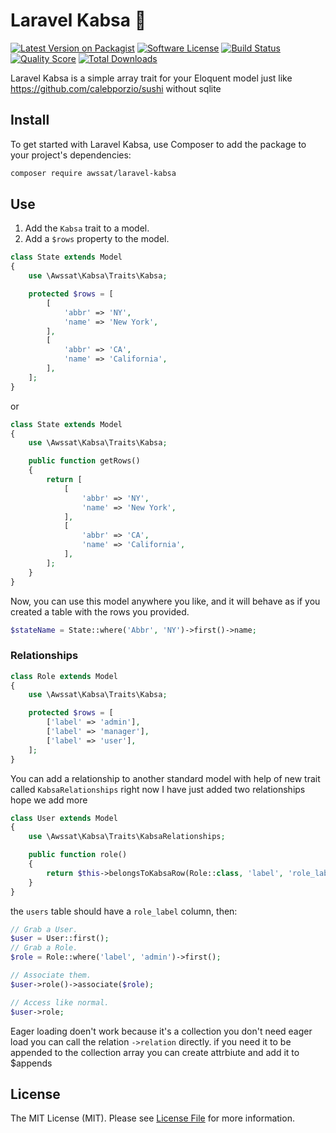 # Laravel Kabsa 🍗


[![Latest Version on Packagist][ico-version]][link-packagist]
[![Software License][ico-license]](LICENSE.md)
[![Build Status][ico-travis]][link-travis]
[![Quality Score][ico-code-quality]][link-code-quality]
[![Total Downloads][ico-downloads]][link-downloads]



Laravel Kabsa is a simple array trait for your Eloquent model just like https://github.com/calebporzio/sushi without sqlite 


## Install
To get started with Laravel Kabsa, use Composer to add the package to your project's dependencies:
```bash
composer require awssat/laravel-kabsa
```

## Use

1. Add the `Kabsa` trait to a model.
2. Add a `$rows` property to the model.

```php
class State extends Model
{
    use \Awssat\Kabsa\Traits\Kabsa;

    protected $rows = [
        [
            'abbr' => 'NY',
            'name' => 'New York',
        ],
        [
            'abbr' => 'CA',
            'name' => 'California',
        ],
    ];
}
```

or

```php
class State extends Model
{
    use \Awssat\Kabsa\Traits\Kabsa;

    public function getRows() 
    {
        return [
            [
                'abbr' => 'NY',
                'name' => 'New York',
            ],
            [
                'abbr' => 'CA',
                'name' => 'California',
            ],
        ];
    }
}
```

Now, you can use this model anywhere you like, and it will behave as if you created a table with the rows you provided.
```php
$stateName = State::where('Abbr', 'NY')->first()->name;
```

### Relationships

```php
class Role extends Model
{
    use \Awssat\Kabsa\Traits\Kabsa;

    protected $rows = [
        ['label' => 'admin'],
        ['label' => 'manager'],
        ['label' => 'user'],
    ];
}
```

You can add a relationship to another standard model with help of new trait called `KabsaRelationships` right now I have just added two relationships hope we add more
```php
class User extends Model
{
    use \Awssat\Kabsa\Traits\KabsaRelationships;

    public function role()
    {
        return $this->belongsToKabsaRow(Role::class, 'label', 'role_label');
    }
}
```

the `users` table should have a `role_label` column, then:

```php
// Grab a User.
$user = User::first();
// Grab a Role.
$role = Role::where('label', 'admin')->first();

// Associate them.
$user->role()->associate($role);

// Access like normal.
$user->role;
```

Eager loading doen't work because it's a collection you don't need eager load you can call the relation `->relation` directly. if you need it to be appended to the collection array you can create attrbiute and add it to $appends

## License

The MIT License (MIT). Please see [License File](LICENSE.md) for more information.

[ico-version]: https://img.shields.io/packagist/v/awssat/laravel-kabsa.svg?style=flat-square
[ico-license]: https://img.shields.io/badge/license-MIT-brightgreen.svg?style=flat-square
[ico-travis]: https://travis-ci.org/awssat/laravel-kabsa.svg?branch=master
[ico-code-quality]: https://scrutinizer-ci.com/g/awssat/laravel-kabsa/badges/quality-score.png?b=master
[ico-downloads]: https://img.shields.io/packagist/dt/awssat/laravel-kabsa.svg?style=flat-square

[link-packagist]: https://packagist.org/packages/awssat/laravel-kabsa
[link-travis]: https://travis-ci.org/awssat/laravel-kabsa
[link-scrutinizer]: https://scrutinizer-ci.com/g/awssat/laravel-kabsa/code-structure
[link-code-quality]: https://scrutinizer-ci.com/g/awssat/laravel-kabsa
[link-downloads]: https://packagist.org/packages/awssat/laravel-kabsa
[link-author]: https://github.com/if4lcon
[link-contributors]: ../../contributors
